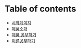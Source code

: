 # Table of contents

* [시작페이지](README.md)
* [제품소개](undefined.md)
* [제품 공부하기](undefined-1.md)
* [이론공부하기](undefined-2.md)

